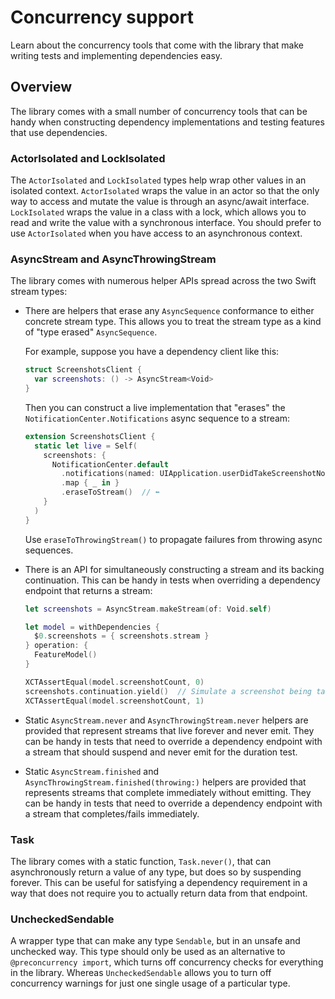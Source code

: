 # Concurrency support

Learn about the concurrency tools that come with the library that make writing tests and
implementing dependencies easy.

## Overview

The library comes with a small number of concurrency tools that can be handy when constructing
dependency implementations and testing features that use dependencies.

### ActorIsolated and LockIsolated

The ``ActorIsolated`` and ``LockIsolated`` types help wrap other values in an isolated context.
``ActorIsolated`` wraps the value in an actor so that the only way to access and mutate the value is
through an async/await interface. ``LockIsolated`` wraps the value in a class with a lock, which
allows you to read and write the value with a synchronous interface. You should prefer to use
``ActorIsolated`` when you have access to an asynchronous context.

### AsyncStream and AsyncThrowingStream

The library comes with numerous helper APIs spread across the two Swift stream types:

  * There are helpers that erase any `AsyncSequence` conformance to either concrete stream type.
    This allows you to treat the stream type as a kind of "type erased" `AsyncSequence`.

    For example, suppose you have a dependency client like this:

    ```swift
    struct ScreenshotsClient {
      var screenshots: () -> AsyncStream<Void>
    }
    ```

    Then you can construct a live implementation that "erases" the
    `NotificationCenter.Notifications` async sequence to a stream:

    ```swift
    extension ScreenshotsClient {
      static let live = Self(
        screenshots: {
          NotificationCenter.default
            .notifications(named: UIApplication.userDidTakeScreenshotNotification)
            .map { _ in }
            .eraseToStream()  // ⬅️
        }
      )
    }
    ```

    Use `eraseToThrowingStream()` to propagate failures from throwing async sequences.

  * There is an API for simultaneously constructing a stream and its backing continuation. This can
    be handy in tests when overriding a dependency endpoint that returns a stream:

    ```swift
    let screenshots = AsyncStream.makeStream(of: Void.self)

    let model = withDependencies {
      $0.screenshots = { screenshots.stream }
    } operation: {
      FeatureModel()
    }

    XCTAssertEqual(model.screenshotCount, 0)
    screenshots.continuation.yield()  // Simulate a screenshot being taken.
    XCTAssertEqual(model.screenshotCount, 1)
    ```

  * Static `AsyncStream.never` and `AsyncThrowingStream.never` helpers are provided that represent
    streams that live forever and never emit. They can be handy in tests that need to override a
    dependency endpoint with a stream that should suspend and never emit for the duration test.

  * Static `AsyncStream.finished` and `AsyncThrowingStream.finished(throwing:)` helpers are provided
    that represents streams that complete immediately without emitting. They can be handy in tests
    that need to override a dependency endpoint with a stream that completes/fails immediately.

### Task

The library comes with a static function, `Task.never()`, that can asynchronously return a value of
any type, but does so by suspending forever. This can be useful for satisfying a dependency
requirement in a way that does not require you to actually return data from that endpoint.

### UncheckedSendable

A wrapper type that can make any type `Sendable`, but in an unsafe and unchecked way. This type
should only be used as an alternative to `@preconcurrency import`, which turns off concurrency
checks for everything in the library. Whereas ``UncheckedSendable`` allows you to turn off
concurrency warnings for just one single usage of a particular type.

